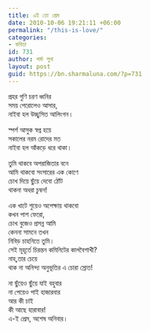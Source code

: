 ```yaml
---
title: এই তো প্রেম
date: 2010-10-06 19:21:11 +06:00
permalink: "/this-is-love/"
categories:
- কবিতা
id: 731
author: শর্মা লুনা
layout: post
guid: https://bn.sharmaluna.com/?p=731
---
```


প্রহর গুণি চরণ ধ্বনির  
সময় পেরোলেও আসার,  
নাইবা হল উচ্ছ্বসিত আলিংগন।

স্পর্শ আসুক স্বপ্ন হয়ে  
সকালের নরম রোদের মত  
নাইবা হল আঁকড়ে ধরে থাকা।

তুমি থাকবে অপরাজিতার বনে  
আমি থাকবো সংসারের এক কোণে  
চোখ দিয়ে ছুঁয়ে দেবো ঠোঁট  
থাকনা অধরা চুম্বন!

এক খাটে শুয়েও অপেক্ষায় থাকবো  
কখন পাশ ফেরো,  
চোখ বুজেও প্রসন্ন আমি  
কেননা সামনে তখন  
নিবিড় চাহনিতে তুমি।  
সেই মূহূর্তে চিরন্তন কমিনিটের কালবৈশাখী?  
নাহ্,তার চেয়ে  
থাক না অনিন্দ্য অনুভূতির এ চোরা স্রোত!

না ছুঁয়েও ছুঁয়ে যাই বহুবার  
না পেয়েও পাই হাজারবার  
আর কী চাই  
কী আছে হারাবার!  
এ-ই প্রেম, অশেষ অনিবার।